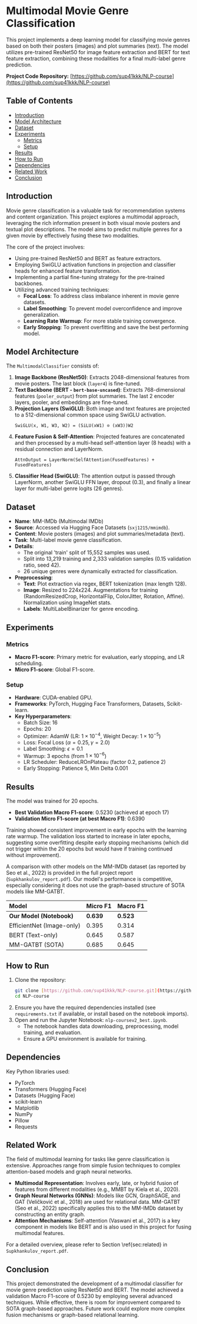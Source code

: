 # Multimodal Movie Genre Classification

This project implements a deep learning model for classifying movie genres based on both their posters (images) and plot summaries (text). The model utilizes pre-trained ResNet50 for image feature extraction and BERT for text feature extraction, combining these modalities for a final multi-label genre prediction.

**Project Code Repository:** [https://github.com/sup41kkk/NLP-course](https://github.com/sup41kkk/NLP-course)

## Table of Contents
- [Introduction](#introduction)
- [Model Architecture](#model-architecture)
- [Dataset](#dataset)
- [Experiments](#experiments)
  - [Metrics](#metrics)
  - [Setup](#setup)
- [Results](#results)
- [How to Run](#how-to-run)
- [Dependencies](#dependencies)
- [Related Work](#related-work)
- [Conclusion](#conclusion)

## Introduction
Movie genre classification is a valuable task for recommendation systems and content organization. This project explores a multimodal approach, leveraging the rich information present in both visual movie posters and textual plot descriptions. The model aims to predict multiple genres for a given movie by effectively fusing these two modalities.

The core of the project involves:
-   Using pre-trained ResNet50 and BERT as feature extractors.
-   Employing SwiGLU activation functions in projection and classifier heads for enhanced feature transformation.
-   Implementing a partial fine-tuning strategy for the pre-trained backbones.
-   Utilizing advanced training techniques:
    -   **Focal Loss**: To address class imbalance inherent in movie genre datasets.
    -   **Label Smoothing**: To prevent model overconfidence and improve generalization.
    -   **Learning Rate Warmup**: For more stable training convergence.
    -   **Early Stopping**: To prevent overfitting and save the best performing model.

## Model Architecture
The `MultimodalClassifier` consists of:
1.  **Image Backbone (ResNet50)**: Extracts 2048-dimensional features from movie posters. The last block (`layer4`) is fine-tuned.
2.  **Text Backbone (BERT - `bert-base-uncased`)**: Extracts 768-dimensional features (`pooler_output`) from plot summaries. The last 2 encoder layers, pooler, and embeddings are fine-tuned.
3.  **Projection Layers (SwiGLU)**: Both image and text features are projected to a 512-dimensional common space using SwiGLU activation.
    ```
    SwiGLU(x, W1, W3, W2) = (SiLU(xW1) ⊙ (xW3))W2
    ```
4.  **Feature Fusion & Self-Attention**: Projected features are concatenated and then processed by a multi-head self-attention layer (8 heads) with a residual connection and LayerNorm.
    ```
    AttnOutput = LayerNorm(SelfAttention(FusedFeatures) + FusedFeatures)
    ```
5.  **Classifier Head (SwiGLU)**: The attention output is passed through LayerNorm, another SwiGLU FFN layer, dropout (0.3), and finally a linear layer for multi-label genre logits (26 genres).

## Dataset
-   **Name**: MM-IMDb (Multimodal IMDb)
-   **Source**: Accessed via Hugging Face Datasets (`sxj1215/mmimdb`).
-   **Content**: Movie posters (images) and plot summaries/metadata (text).
-   **Task**: Multi-label movie genre classification.
-   **Details**:
    -   The original 'train' split of 15,552 samples was used.
    -   Split into 13,219 training and 2,333 validation samples (0.15 validation ratio, seed 42).
    -   26 unique genres were dynamically extracted for classification.
-   **Preprocessing**:
    -   **Text**: Plot extraction via regex, BERT tokenization (max length 128).
    -   **Image**: Resized to 224x224. Augmentations for training (RandomResizedCrop, HorizontalFlip, ColorJitter, Rotation, Affine). Normalization using ImageNet stats.
    -   **Labels**: MultiLabelBinarizer for genre encoding.

## Experiments

### Metrics
-   **Macro F1-score**: Primary metric for evaluation, early stopping, and LR scheduling.
-   **Micro F1-score**: Global F1-score.

### Setup
-   **Hardware**: CUDA-enabled GPU.
-   **Frameworks**: PyTorch, Hugging Face Transformers, Datasets, Scikit-learn.
-   **Key Hyperparameters**:
    -   Batch Size: 16
    -   Epochs: 20
    -   Optimizer: AdamW (LR: $1 \times 10^{-4}$, Weight Decay: $1 \times 10^{-5}$)
    -   Loss: Focal Loss ($\alpha = 0.25, \gamma = 2.0$)
    -   Label Smoothing: $\epsilon = 0.1$
    -   Warmup: 3 epochs (from $1 \times 10^{-6}$)
    -   LR Scheduler: ReduceLROnPlateau (factor 0.2, patience 2)
    -   Early Stopping: Patience 5, Min Delta 0.001

## Results
The model was trained for 20 epochs.
-   **Best Validation Macro F1-score**: 0.5230 (achieved at epoch 17)
-   **Validation Micro F1-score (at best Macro F1)**: 0.6390

Training showed consistent improvement in early epochs with the learning rate warmup. The validation loss started to increase in later epochs, suggesting some overfitting despite early stopping mechanisms (which did not trigger within the 20 epochs but would have if training continued without improvement).

A comparison with other models on the MM-IMDb dataset (as reported by Seo et al., 2022) is provided in the full project report (`Supkhankulov_report.pdf`). Our model's performance is competitive, especially considering it does not use the graph-based structure of SOTA models like MM-GATBT.

| Model                     | Micro F1 | Macro F1 |
| :------------------------ | :------- | :------- |
| **Our Model (Notebook)** | **0.639**| **0.523**|
| EfficientNet (Image-only) | 0.395    | 0.314    |
| BERT (Text-only)          | 0.645    | 0.587    |
| MM-GATBT (SOTA)           | 0.685    | 0.645    |


## How to Run
1.  Clone the repository:
    ```bash
    git clone [https://github.com/sup41kkk/NLP-course.git](https://github.com/sup41kkk/NLP-course.git)
    cd NLP-course
    ```
2.  Ensure you have the required dependencies installed (see `requirements.txt` if available, or install based on the notebook imports).
3.  Open and run the Jupyter Notebook: `nlp-coursev2_best.ipynb`.
    - The notebook handles data downloading, preprocessing, model training, and evaluation.
    - Ensure a GPU environment is available for training.

## Dependencies
Key Python libraries used:
-   PyTorch
-   Transformers (Hugging Face)
-   Datasets (Hugging Face)
-   scikit-learn
-   Matplotlib
-   NumPy
-   Pillow
-   Requests

## Related Work
The field of multimodal learning for tasks like genre classification is extensive. Approaches range from simple fusion techniques to complex attention-based models and graph neural networks.
-   **Multimodal Representation**: Involves early, late, or hybrid fusion of features from different modalities (e.g., MMBT by Kiela et al., 2020).
-   **Graph Neural Networks (GNNs)**: Models like GCN, GraphSAGE, and GAT (Veličković et al., 2018) are used for relational data. MM-GATBT (Seo et al., 2022) specifically applies this to the MM-IMDb dataset by constructing an entity graph.
-   **Attention Mechanisms**: Self-attention (Vaswani et al., 2017) is a key component in models like BERT and is also used in this project for fusing multimodal features.

For a detailed overview, please refer to Section \ref{sec:related} in `Supkhankulov_report.pdf`.

## Conclusion
This project demonstrated the development of a multimodal classifier for movie genre prediction using ResNet50 and BERT. The model achieved a validation Macro F1-score of 0.5230 by employing several advanced techniques. While effective, there is room for improvement compared to SOTA graph-based approaches. Future work could explore more complex fusion mechanisms or graph-based relational learning.
